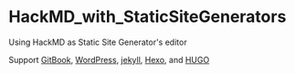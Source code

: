 # HackMD_with_StaticSiteGenerators
Using HackMD as Static Site Generator's editor

Support [GitBook](https://www.gitbook.com), [WordPress](https://wordpress.com), [jekyll](https://jekyllrb.com/), [Hexo](https://hexo.io/), and [HUGO](http://gohugo.io/)
